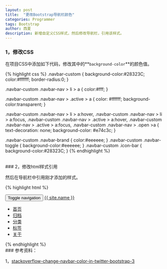 ```yaml
---
layout: post
title:  "更改Bootstrap导航栏颜色"
categories: Programmer
tags: Bootstrap
author: 西夏
description: 新增自定义CSS样式，然后修改导航栏，引用该样式。
---
```


###  1，修改CSS

在项目CSS中添加如下代码，修改其中的**`background-color`**的颜色值。

{% highlight css %}
.navbar-custom {
    background-color:#28323C;
    color:#ffffff;
    border-radius:0;
}

.navbar-custom .navbar-nav > li > a {
    color:#fff;
}

.navbar-custom .navbar-nav > .active > a {
    color: #ffffff;
    background-color:transparent;
}

.navbar-custom .navbar-nav > li > a:hover,
.navbar-custom .navbar-nav > li > a:focus,
.navbar-custom .navbar-nav > .active > a:hover,
.navbar-custom .navbar-nav > .active > a:focus,
.navbar-custom .navbar-nav > .open >a {
    text-decoration: none;
    background-color: #e74c3c;
}

.navbar-custom .navbar-brand {
    color:#eeeeee;
}
.navbar-custom .navbar-toggle {
    background-color:#eeeeee;
}
.navbar-custom .icon-bar {
    background-color:#28323C;
}
{% endhighlight %}

<br/>
###  2，修改html样式引用

然后在导航栏中引用刚才添加的样式。

{% highlight html %}
<div class="container-fluid">
    <div class="row-fluid">
        <div class="navbar navbar-custom navbar-fixed-top" role="navigation">
            <div class="navbar-header">
                <button type="button" class="navbar-toggle" data-toggle="collapse" data-target="#bs-example-navbar-collapse-1">
                    <span class="sr-only">Toggle navigation</span>
                    <span class="icon-bar"></span>
                    <span class="icon-bar"></span>
                    <span class="icon-bar"></span>
                </button>
                <a class="navbar-brand" href="{{ site.baseurl }}/">{{ site.name }}</a>
            </div>
            <div class="collapse navbar-collapse" id="bs-example-navbar-collapse-1">
                <ul class="nav navbar-nav">
                    <li class="active"><a href="{{ site.baseurl }}/">首页</a></li>
                    <li class="active"><a href="{{ site.baseurl }}/archive.html">归档</a></li>
                    <li class="active"><a href="{{ site.baseurl }}/categories.html">分类</a></li>
                    <li class="active"><a href="{{ site.baseurl }}/tags.html">标签</a></li>
                    <li class="active"><a href="{{ site.baseurl }}/about.html">关于</a></li>
                </ul>
            </div>
        </div>
    </div>
</div>
{% endhighlight %}

<!-- 后面是文章参考资料 -->
<br/>
### 参考资料：

1，[stackoverflow-change-navbar-color-in-twitter-bootstrap-3][stackoverflow]

<!-- 文章插图和超链接 -->
[stackoverflow]: https://stackoverflow.com/questions/18529274/change-navbar-color-in-twitter-bootstrap-3
